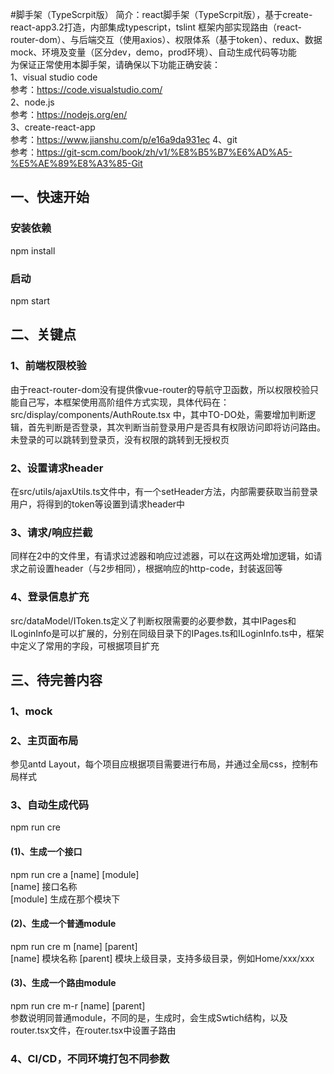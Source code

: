#脚手架（TypeScrpit版）
简介：react脚手架（TypeScrpit版），基于create-react-app3.2打造，内部集成typescript，tslint
框架内部实现路由（react-router-dom）、与后端交互（使用axios）、权限体系（基于token）、redux、数据mock、环境及变量（区分dev，demo，prod环境）、自动生成代码等功能  
为保证正常使用本脚手架，请确保以下功能正确安装：  
1、visual studio code  
参考：https://code.visualstudio.com/  
2、node.js  
参考：https://nodejs.org/en/  
3、create-react-app  
参考：https://www.jianshu.com/p/e16a9da931ec 
4、git  
参考：https://git-scm.com/book/zh/v1/%E8%B5%B7%E6%AD%A5-%E5%AE%89%E8%A3%85-Git 

## 一、快速开始
### 安装依赖
npm install

### 启动
npm start

## 二、关键点
### 1、前端权限校验
由于react-router-dom没有提供像vue-router的导航守卫函数，所以权限校验只能自己写，本框架使用高阶组件方式实现，具体代码在：src/display/components/AuthRoute.tsx 中，其中TO-DO处，需要增加判断逻辑，首先判断是否登录，其次判断当前登录用户是否具有权限访问即将访问路由。未登录的可以跳转到登录页，没有权限的跳转到无授权页

### 2、设置请求header
在src/utils/ajaxUtils.ts文件中，有一个setHeader方法，内部需要获取当前登录用户，将得到的token等设置到请求header中

### 3、请求/响应拦截
同样在2中的文件里，有请求过滤器和响应过滤器，可以在这两处增加逻辑，如请求之前设置header（与2步相同），根据响应的http-code，封装返回等

### 4、登录信息扩充
src/dataModel/IToken.ts定义了判断权限需要的必要参数，其中IPages和ILoginInfo是可以扩展的，分别在同级目录下的IPages.ts和ILoginInfo.ts中，框架中定义了常用的字段，可根据项目扩充

## 三、待完善内容
### 1、mock
### 2、主页面布局
参见antd Layout，每个项目应根据项目需要进行布局，并通过全局css，控制布局样式

### 3、自动生成代码
npm run cre
#### (1)、生成一个接口
npm run cre a [name] [module]  
[name] 接口名称  
[module] 生成在那个模块下  

#### (2)、生成一个普通module
npm run cre m [name] [parent]  
[name] 模块名称
[parent] 模块上级目录，支持多级目录，例如Home/xxx/xxx

#### (3)、生成一个路由module
npm run cre m-r [name] [parent]  
参数说明同普通module，不同的是，生成时，会生成Swtich结构，以及router.tsx文件，在router.tsx中设置子路由

### 4、CI/CD，不同环境打包不同参数
